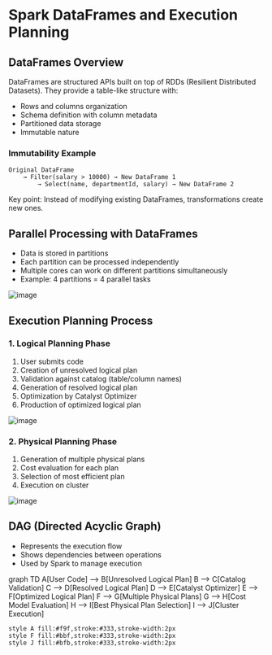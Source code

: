 # Spark DataFrames and Execution Planning

## DataFrames Overview
DataFrames are structured APIs built on top of RDDs (Resilient Distributed Datasets). They provide a table-like structure with:
- Rows and columns organization
- Schema definition with column metadata
- Partitioned data storage
- Immutable nature

### Immutability Example
```
Original DataFrame
    → Filter(salary > 10000) → New DataFrame 1
        → Select(name, departmentId, salary) → New DataFrame 2
```

Key point: Instead of modifying existing DataFrames, transformations create new ones.

## Parallel Processing with DataFrames
- Data is stored in partitions
- Each partition can be processed independently
- Multiple cores can work on different partitions simultaneously
- Example: 4 partitions = 4 parallel tasks

![image](https://github.com/user-attachments/assets/3e464d5d-77a5-41d4-bc4f-e918875c5161)


## Execution Planning Process

### 1. Logical Planning Phase
1. User submits code
2. Creation of unresolved logical plan
3. Validation against catalog (table/column names)
4. Generation of resolved logical plan
5. Optimization by Catalyst Optimizer
6. Production of optimized logical plan

![image](https://github.com/user-attachments/assets/f5b1119e-ed46-4f28-b553-689cf96cd212)


### 2. Physical Planning Phase
1. Generation of multiple physical plans
2. Cost evaluation for each plan
3. Selection of most efficient plan
4. Execution on cluster

![image](https://github.com/user-attachments/assets/2de19ffe-54e3-4de1-858a-6c3262834a1c)


## DAG (Directed Acyclic Graph)
- Represents the execution flow
- Shows dependencies between operations
- Used by Spark to manage execution

graph TD
    A[User Code] --> B[Unresolved Logical Plan]
    B --> C[Catalog Validation]
    C --> D[Resolved Logical Plan]
    D --> E[Catalyst Optimizer]
    E --> F[Optimized Logical Plan]
    F --> G[Multiple Physical Plans]
    G --> H[Cost Model Evaluation]
    H --> I[Best Physical Plan Selection]
    I --> J[Cluster Execution]
    
    style A fill:#f9f,stroke:#333,stroke-width:2px
    style F fill:#bbf,stroke:#333,stroke-width:2px
    style J fill:#bfb,stroke:#333,stroke-width:2px

